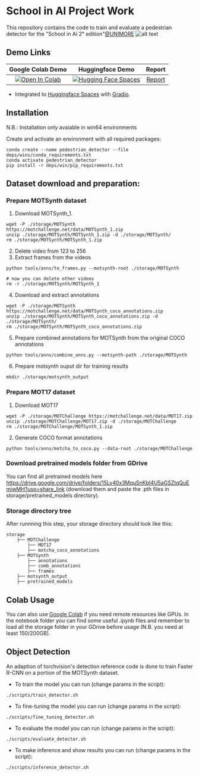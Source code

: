 # School in AI Project Work

This repository contains the code to train and evaluate a pedestrian detector for
the "School in Ai 2° edition"[@UNIMORE](https://aischools.it/)
![alt text](http://www.aiacademy.unimore.it/media/news/ai-logo-white_2ND_EDITION.png)

## Demo Links

|                                                                    Google Colab Demo                                                                    |                                                                       Huggingface Demo                                                                        |                                                    Report                                                     |
| :-----------------------------------------------------------------------------------------------------------------------------------------------------: | :-----------------------------------------------------------------------------------------------------------------------------------------------------------: | :-----------------------------------------------------------------------------------------------------------: |
| [![Open In Colab](https://colab.research.google.com/assets/colab-badge.svg)](https://colab.research.google.com/drive/1KQqmPANWiLqAJH0yZN1UV_FVqnzPrurw) | [![Hugging Face Spaces](https://img.shields.io/badge/%F0%9F%A4%97%20Hugging%20Face-Spaces-blue)](https://huggingface.co/spaces/sir3mat/SchoolInAiProjectWork) | [Report](https://docs.google.com/document/d/1U0yEuGx5wJ8xkZUpdMQS59XM9V7IidX-vzX9bOh6iEM/edit?usp=share_link) |

- Integrated to [Huggingface Spaces](https://huggingface.co/spaces) with [Gradio](https://github.com/gradio-app/gradio).

## Installation

N.B.: Installation only avaiable in win64 environments

Create and activate an environment with all required packages:

```
conda create --name pedestrian_detector --file deps/wins/conda_requirements.txt
conda activate pedestrian_detector
pip install -r deps/win/pip_requirements.txt
```

## Dataset download and preparation:

### Prepare MOTSynth dataset

1. Download MOTSynth_1.

```
wget -P ./storage/MOTSynth https://motchallenge.net/data/MOTSynth_1.zip
unzip ./storage/MOTSynth/MOTSynth_1.zip -d ./storage/MOTSynth/
rm ./storage/MOTSynth/MOTSynth_1.zip
```

2. Delete video from 123 to 256
3. Extract frames from the videos

```
python tools/anns/to_frames.py --motsynth-root ./storage/MOTSynth

# now you can delete other videos
rm -r ./storage/MOTSynth/MOTSynth_1
```

4. Download and extract annotations

```
wget -P ./storage/MOTSynth https://motchallenge.net/data/MOTSynth_coco_annotations.zip
unzip ./storage/MOTSynth/MOTSynth_coco_annotations.zip -d ./storage/MOTSynth/
rm ./storage/MOTSynth/MOTSynth_coco_annotations.zip
```

5. Prepare combined annotations for MOTSynth from the original COCO annotations

```
python tools/anns/combine_anns.py --motsynth-path ./storage/MOTSynth
```

6. Prepare motsynth ouput dir for training results

```
mkdir ./storage/motsynth_output
```

### Prepare MOT17 dataset

1. Download MOT17

```
wget -P ./storage/MOTChallenge https://motchallenge.net/data/MOT17.zip
unzip ./storage/MOTChallenge/MOT17.zip -d ./storage/MOTChallenge
rm ./storage/MOTChallenge/MOTSynth_1.zip
```

2. Generate COCO format annotations

```
python tools/anns/motcha_to_coco.py --data-root ./storage/MOTChallenge
```

### Download pretrained models folder from GDrive

You can find all pretrained models here https://drive.google.com/drive/folders/15Lv40x3MquSnKbI4U5aGSZtqQuEmiwMH?usp=share_link (download them and paste the .pth files in storage/pretrained_models directory).

### Storage directory tree

After runnning this step, your storage directory should look like this:

```text
storage
    ├── MOTChallenge
        ├── MOT17
        ├── motcha_coco_annotations
    ├── MOTSynth
        ├── annotations
        ├── comb_annotations
        ├── frames
    ├── motsynth_output
    ├── pretrained_models
```

## Colab Usage

You can also use [Google Colab](https://colab.research.google.com) if you need remote resources like GPUs.
In the notebook folder you can find some useful .ipynb files and remember to load all the storage folder in your GDrive before usage (N.B. you need at least 150/200GB).

## Object Detection

An adaption of torchvision's detection reference code is done to train Faster R-CNN on a portion of the MOTSynth dataset.

- To train the model you can run (change params in the script):

```
./scripts/train_detector.sh
```

- To fine-tuning the model you can run (change params in the script):

```
./scripts/fine_tuning_detector.sh
```

- To evaluate the model you can run (change params in the script):

```
./scripts/evaluate_detector.sh
```

- To make inference and show results you can run (change params in the script):

```
./scripts/inference_detector.sh
```
